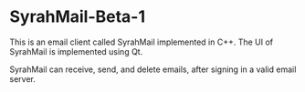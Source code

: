# SyrahMail-Beta-1

This is an email client called SyrahMail implemented in C++. The UI of SyrahMail is implemented using Qt. 

SyrahMail can receive, send, and delete emails, after signing in a valid email server. 
